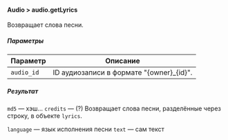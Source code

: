 #### Audio > audio.getLyrics

Возвращает слова песни.

##### Параметры

|Параметр|Описание|
|--|--|
|`audio_id`|ID аудиозаписи в формате "{owner}_{id}".|

##### Результат

`md5` — хэш...
`credits` — (?)
Возвращает слова песни, разделённые через строку, в объекте `lyrics`.

`language` — язык исполнения песни
`text` — сам текст
